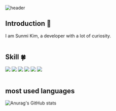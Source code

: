 
![header](https://capsule-render.vercel.app/api?type=wave&&color=random&height=300&section=header&text=Hello!%20I'm%20sunmi&fontSize=90&animation=twinkling&fontAlignY=40)


## Introduction :raised_hands:
I am Sunmi Kim, a developer with a lot of curiosity.
<br/><br/>

 ## Skill :four_leaf_clover:
  <img src="https://img.shields.io/badge/html5-E34F26?style=flat&logo=html5&logoColor=white"/>
  <img src="https://img.shields.io/badge/css3-1572B6?style=flat&logo=css3&logoColor=white"/>
  <img src="https://img.shields.io/badge/javascript-F7DF1E?style=flat&logo=javascript&logoColor=white"/>
  <img src="https://img.shields.io/badge/styledcomponents-DB7093?style=flat&logo=styledcomponents&logoColor=white"/>
  <img src="https://img.shields.io/badge/React-61DAFB?style=flat&logo=React&logoColor=white"/>
  <img src="https://img.shields.io/badge/Redux-764ABC?style=flat&logo=Redux&logoColor=white"/>
<br/><br/>

## most used languages
![Anurag's GitHub stats](https://github-readme-stats.vercel.app/api?username=27Lia&show_icons=true&theme=dark)
